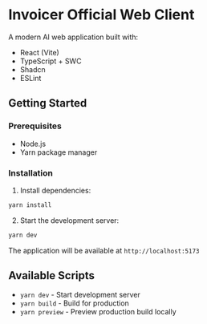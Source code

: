 # Invoicer Official Web Client

A modern AI web application built with:

- React (Vite)
- TypeScript + SWC
- Shadcn
- ESLint

## Getting Started

### Prerequisites

- Node.js
- Yarn package manager

### Installation

1. Install dependencies:

```bash
yarn install
```

2. Start the development server:

```bash
yarn dev
```

The application will be available at `http://localhost:5173`

## Available Scripts

- `yarn dev` - Start development server
- `yarn build` - Build for production
- `yarn preview` - Preview production build locally
